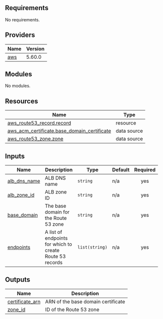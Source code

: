 ## Requirements

No requirements.

## Providers

| Name | Version |
|------|---------|
| <a name="provider_aws"></a> [aws](#provider\_aws) | 5.60.0 |

## Modules

No modules.

## Resources

| Name | Type |
|------|------|
| [aws_route53_record.record](https://registry.terraform.io/providers/hashicorp/aws/latest/docs/resources/route53_record) | resource |
| [aws_acm_certificate.base_domain_certificate](https://registry.terraform.io/providers/hashicorp/aws/latest/docs/data-sources/acm_certificate) | data source |
| [aws_route53_zone.zone](https://registry.terraform.io/providers/hashicorp/aws/latest/docs/data-sources/route53_zone) | data source |

## Inputs

| Name | Description | Type | Default | Required |
|------|-------------|------|---------|:--------:|
| <a name="input_alb_dns_name"></a> [alb\_dns\_name](#input\_alb\_dns\_name) | ALB DNS name | `string` | n/a | yes |
| <a name="input_alb_zone_id"></a> [alb\_zone\_id](#input\_alb\_zone\_id) | ALB zone ID | `string` | n/a | yes |
| <a name="input_base_domain"></a> [base\_domain](#input\_base\_domain) | The base domain for the Route 53 zone | `string` | n/a | yes |
| <a name="input_endpoints"></a> [endpoints](#input\_endpoints) | A list of endpoints for which to create Route 53 records | `list(string)` | n/a | yes |

## Outputs

| Name | Description |
|------|-------------|
| <a name="output_certificate_arn"></a> [certificate\_arn](#output\_certificate\_arn) | ARN of the base domain certificate |
| <a name="output_zone_id"></a> [zone\_id](#output\_zone\_id) | ID of the Route 53 zone |